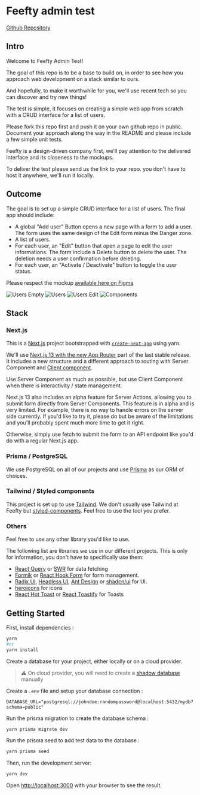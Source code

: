 # Feefty admin test

[Github Repository](https://github.com/Feefty/feefty-admin-test)

## Intro

Welcome to Feefty Admin Test!

The goal of this repo is to be a base to build on, in order to see how you approach web development on a stack similar to ours.

And hopefully, to make it worthwhile for you, we'll use recent tech so you can discover and try new things!

The test is simple, it focuses on creating a simple web app from scratch with a CRUD interface for a list of users.

Please fork this repo first and push it on your own github repo in public. Document your approach along the way in the README and please include a few simple unit tests.

Feefty is a design-driven company first, we'll pay attention to the delivered interface and its closeness to the mockups.

To deliver the test please send us the link to your repo. you don't have to host it anywhere, we'll run it locally.

## Outcome

The goal is to set up a simple CRUD interface for a list of users.
The final app should include:

- A global "Add user" Button opens a new page with a form to add a user. The form uses the same design of the Edit form minus the Danger zone.
- A list of users.
- For each user, an "Edit" button that open a page to edit the user informations. The form include a Delete button to delete the user. The deletion needs a user confirmation before deleting.
- For each user, an "Activate / Deactivate" button to toggle the user status.

Please respect the mockup [available here on Figma](https://www.figma.com/file/ivV7OQ4cpnh9W2DmaMWn2c/Test-UI?type=design&node-id=0%3A1&t=WRrllQCg4gX3ib4O-1)

![Users Empty](docs/Users_empty.png)
![Users](docs/Users.png)
![Users Edit](docs/Users_edit.png)
![Components](docs/Components.png)

## Stack

### Next.js

This is a [Next.js](https://nextjs.org/) project bootstrapped with [`create-next-app`](https://github.com/vercel/next.js/tree/canary/packages/create-next-app) using yarn.

We'll use [Next.js 13 with the new App Router](https://nextjs.org/docs/app) part of the last stable release. It includes a new structure and a different approach to routing with Server Component and [Client component](https://nextjs.org/docs/getting-started/react-essentials#client-components).

Use Server Component as much as possible, but use Client Component when there is interactivity / state management.

Next.js 13 also includes an alpha feature for Server Actions, allowing you to submit form directly from Server Components. This feature is in alpha and is very limited. For example, there is no way to handle errors on the server side currently.
If you'd like to try it, please do but be aware of the limitations and you'll probably spent much more time to get it right.

Otherwise, simply use fetch to submit the form to an API endpoint like you'd do with a regular Next.js app.

### Prisma / PostgreSQL

We use PostgreSQL on all of our projects and use [Prisma](https://www.prisma.io/docs) as our ORM of choices.

### Tailwind / Styled components

This project is set up to use [Tailwind](https://tailwindcss.com/). We don't usually use Tailwind at Feefty but [styled-components](https://styled-components.com/). Feel free to use the tool you prefer.

### Others

Feel free to use any other library you'd like to use.

The following list are libraries we use in our different projects. This is only for information, you don't have to specifically use them:

- [React Query](https://react-query.tanstack.com/) or [SWR](https://swr.vercel.app/) for data fetching
- [Formik](https://formik.org/) or [React Hook Form](https://react-hook-form.com/) for form management.
- [Radix UI](https://www.radix-ui.com/), [Headless UI](https://headlessui.com/), [Ant Design](https://ant.design/components/overview/) or [shadcn/ui](https://ui.shadcn.com/) for UI.
- [heroicons](https://heroicons.com/) for icons
- [React Hot Toast](https://react-hot-toast.com/) or [React Toastify](https://fkhadra.github.io/react-toastify/introduction) for Toasts

## Getting Started

First, install dependencies :

```bash
yarn
#or
yarn install
```

Create a database for your project, either locally or on a cloud provider.

> **_⚠️_** On cloud provider, you will need to create a [shadow database](https://www.prisma.io/docs/concepts/components/prisma-migrate/shadow-database) manually

Create a `.env` file and setup your database connection :

```env
DATABASE_URL="postgresql://johndoe:randompassword@localhost:5432/mydb?schema=public"
```

Run the prisma migration to create the database schema :

```bash
yarn prisma migrate dev
```

Run the prisma seed to add test data to the database :

```bash
yarn prisma seed
```

Then, run the development server:

```bash
yarn dev
```

Open [http://localhost:3000](http://localhost:3000) with your browser to see the result.
